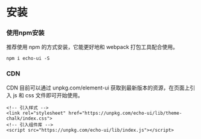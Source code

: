 # 安装
### 使用npm安装
推荐使用 npm 的方式安装，它能更好地和 webpack 打包工具配合使用。
```
npm i echo-ui -S
```
### CDN
CDN
目前可以通过 unpkg.com/element-ui 获取到最新版本的资源，在页面上引入 js 和 css 文件即可开始使用。
```
<!-- 引入样式 -->
<link rel="stylesheet" href="https://unpkg.com/echo-ui/lib/theme-chalk/index.css">
<!-- 引入组件库 -->
<script src="https://unpkg.com/echo-ui/lib/index.js"></script>
```